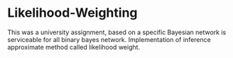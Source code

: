 # Likelihood-Weighting
This was a university assignment, based on a specific Bayesian network is serviceable for all binary bayes network. Implementation of inference approximate method called likelihood weight.
